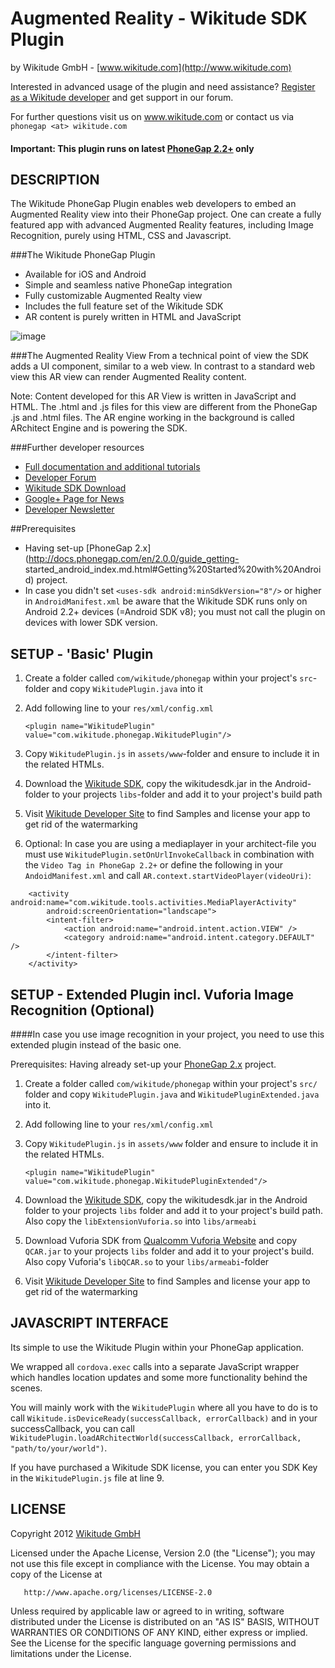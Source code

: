 # Augmented Reality - Wikitude SDK Plugin
by Wikitude GmbH - [www.wikitude.com](http://www.wikitude.com)

Interested in advanced usage of the plugin and need assistance? 
[Register as a Wikitude developer](http://developer.wikitude.com) and get support in our forum.

For further questions visit us on www.wikitude.com or contact us via `phonegap <at> wikitude.com`

#### Important: This plugin runs on latest [PhoneGap 2.2+](http://docs.phonegap.com/index.html) only


## DESCRIPTION 


The Wikitude PhoneGap Plugin enables web developers to embed an Augmented Reality view into their PhoneGap project. One can create a fully featured app with advanced Augmented Reality features, including Image Recognition, purely using HTML, CSS and Javascript.

###The Wikitude PhoneGap Plugin

* Available for iOS and Android
* Simple and seamless native PhoneGap integration
* Fully customizable Augmented Realty view
* Includes the full feature set of the Wikitude SDK
* AR content is purely written in HTML and JavaScript

![image](http://www.wikitude.com/wp-content/uploads/2012/12/Plugin_Phonegap.png)

###The Augmented Reality View
From a technical point of view the SDK adds a UI component, similar to a web view. In contrast to a standard web view this AR view can render Augmented Reality content.

Note: Content developed for this AR View is written in JavaScript and HTML. The .html and .js files for this view are different from the PhoneGap .js and .html files. The AR engine working in the background is called ARchitect Engine and is powering the SDK.

###Further developer resources
* [Full documentation and additional tutorials](http://forum.wikitude.com/documentation)
* [Developer Forum](http://forum.wikitude.com/home)
* [Wikitude SDK Download](http://forum.wikitude.com/download)
* [Google+ Page for News](https://plus.google.com/u/0/103004921345651739447/posts)
* [Developer Newsletter](http://www.wikitude.com/developer/newsletter)



##Prerequisites
* Having set-up [PhoneGap 2.x](http://docs.phonegap.com/en/2.0.0/guide_getting-
	started_android_index.md.html#Getting%20Started%20with%20Android) project.
* In case you didn't set `<uses-sdk android:minSdkVersion="8"/>` or higher in `AndroidManifest.xml` be aware that the Wikitude SDK runs only on Android 2.2+ devices (=Android SDK v8); you must not call the plugin on devices with lower SDK version.

## SETUP - 'Basic' Plugin


1. Create a folder called `com/wikitude/phonegap` within your project's `src`- folder and copy `WikitudePlugin.java` into it

2. Add following line to your `res/xml/config.xml`

    `<plugin name="WikitudePlugin" value="com.wikitude.phonegap.WikitudePlugin"/>`
    
3. Copy `WikitudePlugin.js` in `assets/www`-folder and ensure to include it in the related HTMLs.
    
        
4. Download the [Wikitude SDK](http://www.wikitude.com), copy the wikitudesdk.jar in the Android-folder to your projects `libs`-folder and add it to your project's build path
 
5. Visit [Wikitude Developer Site](http://developer.wikitude.com) to find Samples and license your app to get rid of the watermarking 

6. Optional: In case you are using a mediaplayer in your architect-file you must  use `WikitudePlugin.setOnUrlInvokeCallback` in combination with the `Video Tag in PhoneGap 2.2+` or define the following in your `AndoidManifest.xml` and call `AR.context.startVideoPlayer(videoUri)`:

<!-- launch mediaplayer in architect -->
		<activity android:name="com.wikitude.tools.activities.MediaPlayerActivity"
			android:screenOrientation="landscape">
			<intent-filter>
				<action android:name="android.intent.action.VIEW" />
				<category android:name="android.intent.category.DEFAULT" />
			</intent-filter>
		</activity> 




## SETUP - Extended Plugin incl. Vuforia Image Recognition (Optional)

####In case you use image recognition in your project, you need to use this extended plugin instead of the basic one.

Prerequisites: Having already set-up your [PhoneGap 2.x](http://docs.phonegap.com/guide_getting-started_index.md.html) project.

1. Create a folder called `com/wikitude/phonegap` within your project's `src/` folder and copy `WikitudePlugin.java` and `WikitudePluginExtended.java` into it.

2. Add following line to your `res/xml/config.xml`

3. Copy `WikitudePlugin.js` in `assets/www` folder and ensure to include it in the related HTMLs.

	`<plugin name="WikitudePlugin" value="com.wikitude.phonegap.WikitudePluginExtended"/>`
4. Download the [Wikitude SDK](http://www.wikitude.com), copy the wikitudesdk.jar in the Android folder to your projects `libs` folder and add it to your project's build path. Also copy the `libExtensionVuforia.so` into `libs/armeabi`

5.  Download Vuforia SDK from [Qualcomm Vuforia Website](https://developer.vuforia.com/) and copy `QCAR.jar` to your projects `libs` folder and add it to your project's build. Also copy Vuforia's `libQCAR.so`  to your `libs/armeabi`-folder

6. Visit [Wikitude Developer Site](http://developer.wikitude.com) to find Samples and license your app to get rid of the watermarking

## JAVASCRIPT INTERFACE
	
Its simple to use the Wikitude Plugin within your PhoneGap application.

We wrapped all `cordova.exec` calls into a separate JavaScript wrapper which handles location updates and some more functionality behind the scenes.

You will mainly work with the `WikitudePlugin` where all you have to do is to call `Wikitude.isDeviceReady(successCallback, errorCallback)` and in your successCallback, you can call `WikitudePlugin.loadARchitectWorld(successCallback, errorCallback, "path/to/your/world")`.


If you have purchased a Wikitude SDK license, you can enter you SDK Key in the `WikitudePlugin.js` file at line 9.     


## LICENSE

   Copyright 2012 [Wikitude GmbH ](http://www.wikitude.com)

   Licensed under the Apache License, Version 2.0 (the "License");
   you may not use this file except in compliance with the License.
   You may obtain a copy of the License at

       http://www.apache.org/licenses/LICENSE-2.0

   Unless required by applicable law or agreed to in writing, software
   distributed under the License is distributed on an "AS IS" BASIS,
   WITHOUT WARRANTIES OR CONDITIONS OF ANY KIND, either express or implied.
   See the License for the specific language governing permissions and
   limitations under the License.
   

